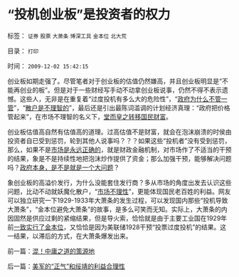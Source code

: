 # “投机创业板”是投资者的权力

标签： `证券` `股票` `大萧条` `博深工具` `金本位` `北大荒` 

目录： `打印`

时间： `2009-12-02 15:42:15`

创业板如期走强了。尽管笔者对于创业板的估值仍然嫌高，并且创业板明显是“不能再创业的板”。但是对于一些财经写手动不动拿创业板说事，仍然不得不表示遗憾。这些人，无非是在重复着“过度投机有多么大的危险性”，“[政府为什么不管一管](../../../2009/11/26/在上清静无为，在下自然安定.md)”，“[散户是不理智的](../../../2007/8/26/散户投资是中国股市中最理性的投资者.md)”，最后还是引出最陈词滥调的计划经济真理：“政府把价格管起来”，在市场不理智的名义下，[堂而皇之转移国民财富](../../../2009/4/7/市场规范，市场干预和财富转移.md)。

创业板估值高自然有估值高的道理。过高估值不是财富，就会在泡沫崩溃的时侯由投资者自已受到惩罚，轮到其他人说事吗？？？如果这些“投机者”没有受到惩罚，那么，如果不是[市场是永远正确的](../../../2009/2/3/市场，是经济学的依归，万能的观测标尺.md)，就是财政金融机制，对市场作了不适当的干预的结果，象是不是持续性地把泡沫炒作提供了资金；那么加强干预，能够解决问题吗？[政府本身，是不是就是一个大问题](../../../2009/1/7/威权万能论，肆虐中国2000年的条件反射.md)？

象创业板的高溢价发行，为什么没能套住发行商？多从市场的角度出发去认识这些问题，比动不动就妖魔化散户，“[市场不理性](../../../2009/4/6/“市场不理性”道德借口操纵利益剥夺和财富转移.md)”，更能体现国民老百姓的利益。网友可以独立研究一下1929-1933年大萧条的发生过程，可以发现国内那些“投机导致大萧条”，“金本位避免大萧条”的故事，是多么可笑而无知。实际上，大萧条的内因固然是供应过剩的紧缩结果，但是导火索，恰恰就是由于主要工业国在1929年前[一致实行了金本位](../../../2009/7/28/中国实体经济健康后人民币自然国际化.md)，又恰恰是因为美联储1928干预“投票过度投机”的结果。这一结果，以滞后的方式，在大萧条爆发出来。



前一篇：[混！中庸之道的策源地](../../../2009/12/2/混！中庸之道的策源地.md)

后一篇：[美军的“正气”和绥靖的利益合理性](../../../2009/12/2/美军的“正气”和绥靖的利益合理性.md)
